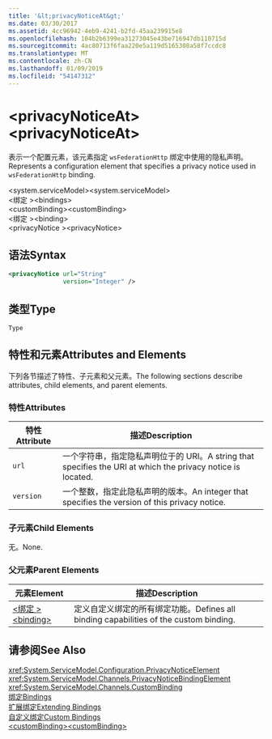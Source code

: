 ```yaml
---
title: '&lt;privacyNoticeAt&gt;'
ms.date: 03/30/2017
ms.assetid: 4cc96942-4eb9-4241-b2fd-45aa239915e8
ms.openlocfilehash: 104b2b6399ea31273045e43be716947db110715d
ms.sourcegitcommit: 4ac80713f6faa220e5a119d5165308a58f7ccdc8
ms.translationtype: MT
ms.contentlocale: zh-CN
ms.lasthandoff: 01/09/2019
ms.locfileid: "54147312"
---
```

# <a name="ltprivacynoticeatgt"></a><span data-ttu-id="2fc9b-102">&lt;privacyNoticeAt&gt;</span><span class="sxs-lookup"><span data-stu-id="2fc9b-102">&lt;privacyNoticeAt&gt;</span></span>
<span data-ttu-id="2fc9b-103">表示一个配置元素，该元素指定 `wsFederationHttp` 绑定中使用的隐私声明。</span><span class="sxs-lookup"><span data-stu-id="2fc9b-103">Represents a configuration element that specifies a privacy notice used in `wsFederationHttp` binding.</span></span>  
  
 <span data-ttu-id="2fc9b-104">\<system.serviceModel></span><span class="sxs-lookup"><span data-stu-id="2fc9b-104">\<system.serviceModel></span></span>  
<span data-ttu-id="2fc9b-105">\<绑定 ></span><span class="sxs-lookup"><span data-stu-id="2fc9b-105">\<bindings></span></span>  
<span data-ttu-id="2fc9b-106">\<customBinding></span><span class="sxs-lookup"><span data-stu-id="2fc9b-106">\<customBinding></span></span>  
<span data-ttu-id="2fc9b-107">\<绑定 ></span><span class="sxs-lookup"><span data-stu-id="2fc9b-107">\<binding></span></span>  
<span data-ttu-id="2fc9b-108">\<privacyNotice ></span><span class="sxs-lookup"><span data-stu-id="2fc9b-108">\<privacyNotice></span></span>  
  
## <a name="syntax"></a><span data-ttu-id="2fc9b-109">语法</span><span class="sxs-lookup"><span data-stu-id="2fc9b-109">Syntax</span></span>  
  
```xml  
<privacyNotice url="String"
               version="Integer" />
```  
  
## <a name="type"></a><span data-ttu-id="2fc9b-110">类型</span><span class="sxs-lookup"><span data-stu-id="2fc9b-110">Type</span></span>  
 `Type`  
  
## <a name="attributes-and-elements"></a><span data-ttu-id="2fc9b-111">特性和元素</span><span class="sxs-lookup"><span data-stu-id="2fc9b-111">Attributes and Elements</span></span>  
 <span data-ttu-id="2fc9b-112">下列各节描述了特性、子元素和父元素。</span><span class="sxs-lookup"><span data-stu-id="2fc9b-112">The following sections describe attributes, child elements, and parent elements.</span></span>  
  
### <a name="attributes"></a><span data-ttu-id="2fc9b-113">特性</span><span class="sxs-lookup"><span data-stu-id="2fc9b-113">Attributes</span></span>  
  
|<span data-ttu-id="2fc9b-114">特性</span><span class="sxs-lookup"><span data-stu-id="2fc9b-114">Attribute</span></span>|<span data-ttu-id="2fc9b-115">描述</span><span class="sxs-lookup"><span data-stu-id="2fc9b-115">Description</span></span>|  
|---------------|-----------------|  
|`url`|<span data-ttu-id="2fc9b-116">一个字符串，指定隐私声明位于的 URI。</span><span class="sxs-lookup"><span data-stu-id="2fc9b-116">A string that specifies the URI at which the privacy notice is located.</span></span>|  
|`version`|<span data-ttu-id="2fc9b-117">一个整数，指定此隐私声明的版本。</span><span class="sxs-lookup"><span data-stu-id="2fc9b-117">An integer that specifies the version of this privacy notice.</span></span>|  
  
### <a name="child-elements"></a><span data-ttu-id="2fc9b-118">子元素</span><span class="sxs-lookup"><span data-stu-id="2fc9b-118">Child Elements</span></span>  
 <span data-ttu-id="2fc9b-119">无。</span><span class="sxs-lookup"><span data-stu-id="2fc9b-119">None.</span></span>  
  
### <a name="parent-elements"></a><span data-ttu-id="2fc9b-120">父元素</span><span class="sxs-lookup"><span data-stu-id="2fc9b-120">Parent Elements</span></span>  
  
|<span data-ttu-id="2fc9b-121">元素</span><span class="sxs-lookup"><span data-stu-id="2fc9b-121">Element</span></span>|<span data-ttu-id="2fc9b-122">描述</span><span class="sxs-lookup"><span data-stu-id="2fc9b-122">Description</span></span>|  
|-------------|-----------------|  
|[<span data-ttu-id="2fc9b-123">\<绑定 ></span><span class="sxs-lookup"><span data-stu-id="2fc9b-123">\<binding></span></span>](../../../../../docs/framework/misc/binding.md)|<span data-ttu-id="2fc9b-124">定义自定义绑定的所有绑定功能。</span><span class="sxs-lookup"><span data-stu-id="2fc9b-124">Defines all binding capabilities of the custom binding.</span></span>|  
  
## <a name="see-also"></a><span data-ttu-id="2fc9b-125">请参阅</span><span class="sxs-lookup"><span data-stu-id="2fc9b-125">See Also</span></span>  
 <xref:System.ServiceModel.Configuration.PrivacyNoticeElement>  
 <xref:System.ServiceModel.Channels.PrivacyNoticeBindingElement>  
 <xref:System.ServiceModel.Channels.CustomBinding>  
 [<span data-ttu-id="2fc9b-126">绑定</span><span class="sxs-lookup"><span data-stu-id="2fc9b-126">Bindings</span></span>](../../../../../docs/framework/wcf/bindings.md)  
 [<span data-ttu-id="2fc9b-127">扩展绑定</span><span class="sxs-lookup"><span data-stu-id="2fc9b-127">Extending Bindings</span></span>](../../../../../docs/framework/wcf/extending/extending-bindings.md)  
 [<span data-ttu-id="2fc9b-128">自定义绑定</span><span class="sxs-lookup"><span data-stu-id="2fc9b-128">Custom Bindings</span></span>](../../../../../docs/framework/wcf/extending/custom-bindings.md)  
 [<span data-ttu-id="2fc9b-129">\<customBinding></span><span class="sxs-lookup"><span data-stu-id="2fc9b-129">\<customBinding></span></span>](../../../../../docs/framework/configure-apps/file-schema/wcf/custombinding.md)
